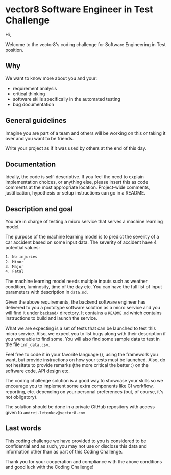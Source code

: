 # vector8 Software Engineer in Test Challenge

Hi,

Welcome to the vector8's coding challenge for Software Engineering in Test position.

## Why

We want to know more about you and your:

- requirement analysis
- critical thinking
- software skills specifically in the automated testing
- bug documentation

## General guidelines

Imagine you are part of a team and others will be working on this or taking it over and you want to be friends.

Write your project as if it was used by others at the end of this day.

## Documentation

Ideally, the code is self-descriptive. If you feel the need to explain implementation choices, or anything else, please insert this as code comments at the most appropriate location.
Project-wide comments, justification, hypothesis or setup instructions can go in a README.

## Description and goal

You are in charge of testing a micro service that serves a machine learning model.

The purpose of the machine learning model is to predict the severity of a car accident based on some input data.
The severity of accident have 4 potential values:

```txt
1. No injuries
2. Minor
3. Major
4. Fatal
```

The machine learning model needs multiple inputs such as weather condition, luminosity, time of the day etc. You can have the full list of input parameters with description in `data.md`.

Given the above requirements, the backend software engineer has delivered to you a prototype software solution as a micro service and you will find it under `backend/` directory. It contains a `README.md` which contains instructions to build and launch the service.

What we are expecting is a set of tests that can be launched to test this micro service. Also, we expect you to list bugs along with their description if you were able to find some. You will also find some sample data to test in the file `inf_data.csv`.

Feel free to code it in your favorite language (), using the framework you want, but provide instructions on how your tests must be launched. Also, do not hesitate to provide remarks (the more critical the better :) on the software code, API design etc.

The coding challenge solution is a good way to showcase your skills so we encourage you to implement some extra components like CI workflow, reporting, etc. depending on your personal preferences (but, of course, it's not obligatory).

The solution should be done in a private GitHub repository with access given to `andrei.letenkov@vector8.com`

## Last words

This coding challenge we have provided to you is considered to be confidential and as such, you may not use or disclose this data and information other than as part of this Coding Challenge.

Thank you for your cooperation and compliance with the above conditions and good luck with the Coding Challenge!
